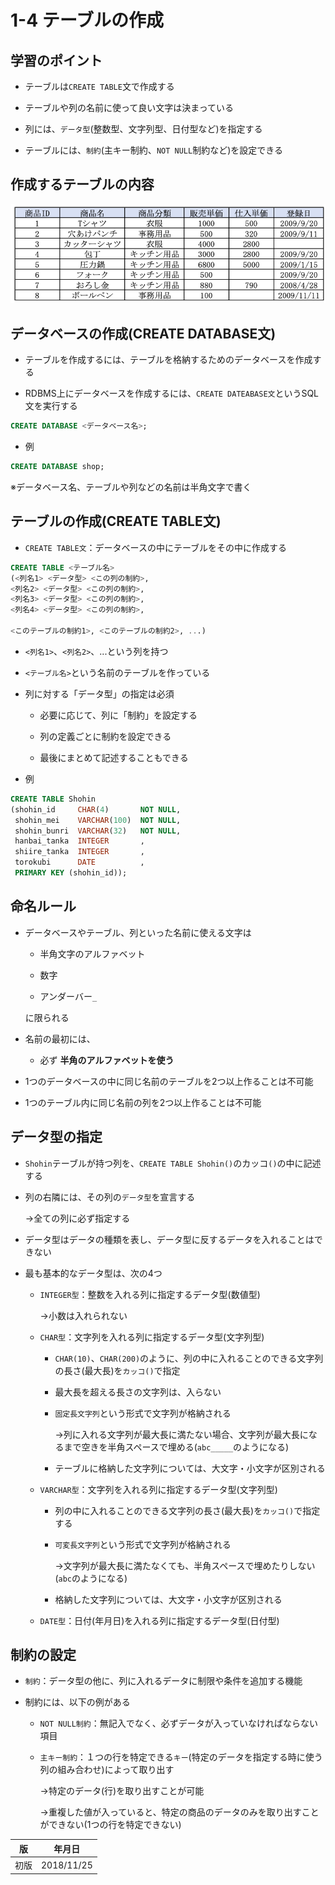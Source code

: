 1-4 テーブルの作成
================

## 学習のポイント

* テーブルは`CREATE TABLE`文で作成する

* テーブルや列の名前に使って良い文字は決まっている

* 列には、`データ型`(整数型、文字列型、日付型など)を指定する

* テーブルには、`制約`(主キー制約、`NOT NULL`制約など)を設定できる



## 作成するテーブルの内容

![商品テーブル](./images/商品テーブル.png)



## データベースの作成(CREATE DATABASE文)

* テーブルを作成するには、テーブルを格納するためのデータベースを作成する

* RDBMS上にデータベースを作成するには、`CREATE DATEABASE文`というSQL文を実行する

```sql
CREATE DATABASE <データベース名>;
```

* 例

```sql
CREATE DATABASE shop;
```

※データベース名、テーブルや列などの名前は半角文字で書く



## テーブルの作成(CREATE TABLE文)

* `CREATE TABLE文`：データベースの中にテーブルをその中に作成する

```sql
CREATE TABLE <テーブル名>
(<列名1> <データ型> <この列の制約>,
<列名2> <データ型> <この列の制約>,
<列名3> <データ型> <この列の制約>,
<列名4> <データ型> <この列の制約>,

<このテーブルの制約1>, <このテーブルの制約2>, ...)
```

* `<列名1>`、`<列名2>`、...という列を持つ

* `<テーブル名>`という名前のテーブルを作っている

* 列に対する「データ型」の指定は必須

  * 必要に応じて、列に「制約」を設定する

  * 列の定義ごとに制約を設定できる

  * 最後にまとめて記述することもできる

* 例

```sql
CREATE TABLE Shohin
(shohin_id     CHAR(4)       NOT NULL,
 shohin_mei    VARCHAR(100)  NOT NULL,
 shohin_bunri  VARCHAR(32)   NOT NULL,
 hanbai_tanka  INTEGER       ,
 shiire_tanka  INTEGER       ,
 torokubi      DATE          ,
 PRIMARY KEY (shohin_id));
```



## 命名ルール

* データベースやテーブル、列といった名前に使える文字は

  * 半角文字のアルファベット

  * 数字

  * アンダーバー`_`

  に限られる

* 名前の最初には、

  * 必ず **半角のアルファベットを使う**

* 1つのデータベースの中に同じ名前のテーブルを2つ以上作ることは不可能

* 1つのテーブル内に同じ名前の列を2つ以上作ることは不可能



## データ型の指定

* `Shohin`テーブルが持つ列を、`CREATE TABLE Shohin()`のカッコ`()`の中に記述する

* 列の右隣には、その列の`データ型`を宣言する

  ->全ての列に必ず指定する

* データ型はデータの種類を表し、データ型に反するデータを入れることはできない

* 最も基本的なデータ型は、次の4つ

  * `INTEGER型`：整数を入れる列に指定するデータ型(数値型)

    ->小数は入れられない

  * `CHAR型`：文字列を入れる列に指定するデータ型(文字列型)

    * `CHAR(10)`、`CHAR(200)`のように、列の中に入れることのできる文字列の長さ(最大長)を`カッコ()`で指定

    * 最大長を超える長さの文字列は、入らない

    * `固定長文字列`という形式で文字列が格納される

      ->列に入れる文字列が最大長に満たない場合、文字列が最大長になるまで空きを半角スペースで埋める(`abc_____`のようになる)

    * テーブルに格納した文字列については、大文字・小文字が区別される

  * `VARCHAR型`：文字列を入れる列に指定するデータ型(文字列型)

    * 列の中に入れることのできる文字列の長さ(最大長)を`カッコ()`で指定する

    * `可変長文字列`という形式で文字列が格納される

      ->文字列が最大長に満たなくても、半角スペースで埋めたりしない(`abc`のようになる)

    * 格納した文字列については、大文字・小文字が区別される

  * `DATE型`：日付(年月日)を入れる列に指定するデータ型(日付型)



## 制約の設定

* `制約`：データ型の他に、列に入れるデータに制限や条件を追加する機能

* 制約には、以下の例がある

  * `NOT NULL制約`：無記入でなく、必ずデータが入っていなければならない項目

  * `主キー制約`：１つの行を特定できる`キー`(特定のデータを指定する時に使う列の組み合わせ)によって取り出す

    ->特定のデータ(行)を取り出すことが可能

    ->重複した値が入っていると、特定の商品のデータのみを取り出すことができない(1つの行を特定できない)



| 版 |   年月日  |
|----|----------|
|初版|2018/11/25|
